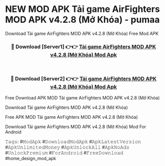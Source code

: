 # NEW MOD APK Tải game AirFighters MOD APK v4.2.8 (Mở Khóa) - pumaa
Download Tải game AirFighters MOD APK v4.2.8 (Mở Khóa) Free Mod APK

<div align="center">
<h3>🔴 Download [Server1] 👉👉 <a href="https://apk-comot.site?title=Tải_game_AirFighters_MOD_APK_v4.2.8_(Mở_Khóa)">Tải game AirFighters MOD APK v4.2.8 (Mở Khóa) Mod Apk</a></h3><br>

<h3>🔴 Download [Server2] 👉👉 <a href="https://apk-comot.site?title=Tải_game_AirFighters_MOD_APK_v4.2.8_(Mở_Khóa)">Tải game AirFighters MOD APK v4.2.8 (Mở Khóa) Mod Apk</a></h3>
</div>


Free Download APK MOD Tải game AirFighters MOD APK v4.2.8 (Mở Khóa)

Download Tải game AirFighters MOD APK v4.2.8 (Mở Khóa) 

Free APK MOD Tải game AirFighters MOD APK v4.2.8 (Mở Khóa) 

Download Tải game AirFighters MOD APK v4.2.8 (Mở Khóa) Mod For Android

𝚃𝚊𝚐𝚜: #𝙼𝚘𝚍𝙰𝚙𝚔 #𝙳𝚘𝚠𝚗𝚕𝚘𝚊𝚍𝙼𝚘𝚍𝙰𝚙𝚔 #𝙰𝚙𝚔𝙻𝚊𝚝𝚎𝚜𝚝𝚅𝚎𝚛𝚜𝚒𝚘𝚗 #𝙰𝚙𝚔𝚄𝚗𝚕𝚒𝚖𝚒𝚝𝚎𝚍𝙼𝚘𝚗𝚎𝚢 #𝙰𝚙𝚔𝚄𝚗𝚕𝚘𝚌𝚔𝙰𝚕𝚕 #𝙰𝚙𝚔𝙽𝚘𝙰𝚍𝚜 #𝚄𝚗𝚕𝚘𝚌𝚔𝙿𝚛𝚎𝚖𝚒𝚞𝚖 #𝙵𝚘𝚛𝙰𝚗𝚍𝚛𝚘𝚒𝚍 #𝙵𝚛𝚎𝚎𝙳𝚘𝚠𝚗𝚕𝚘𝚊𝚍 #home_design_mod_apk